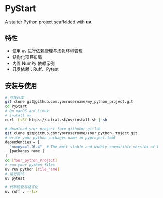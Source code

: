# PyStart

A starter Python project scaffolded with **uv**.

## 特性
- 使用 `uv` 进行依赖管理与虚拟环境管理
- 结构化项目布局
- 内置 NumPy 依赖示例
- 开发依赖：Ruff、Pytest

## 安装与使用

```bash
# 克隆仓库
git clone git@github.com:yourusername/my_python_project.git
cd PyStart
# On macOS and Linux.
# install uv
curl -LsSf https://astral.sh/uv/install.sh | sh

# download your project form githubor gitlab
git clone git@github.com:yourusername/Your_python_Project.git
# write your python packages name in pyproject.toml
dependencies = [
  "numpy==1.26.4"  # The most stable and widely compatible version of NumPy
  [packages name ]
]
cd [Your_python_Project]
# run your python files
uv run python [file_name]
# 运行测试
uv pytest

# 代码检查与格式化
uv ruff . --fix
